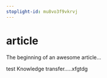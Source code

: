 ```yaml
---
stoplight-id: mu8vo3f9vkrvj
---
```


# article

The beginning of an awesome article...

test
Knowledge transfer.....xfgtdg